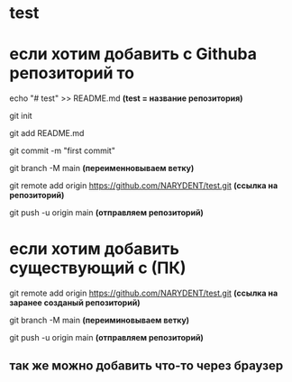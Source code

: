 ﻿# test

# если хотим добавить с Githuba репозиторий то 

echo "# test" >> README.md __(test = название репозитория)__

git init 

git add README.md

git commit -m "first commit" 

git branch -M main __(переименновываем ветку)__

git remote add origin https://github.com/NARYDENT/test.git __(ссылка на репозиторий)__

git push -u origin main __(отправляем репозиторий)__

# если хотим добавить существующий с (ПК)

git remote add origin https://github.com/NARYDENT/test.git __(ссылка на заранее созданый репозиторий)__

git branch -M main __(переиминовываем ветку)__

git push -u origin main __(отправляем репозиторий)__

## так же можно добавить что-то через браузер
